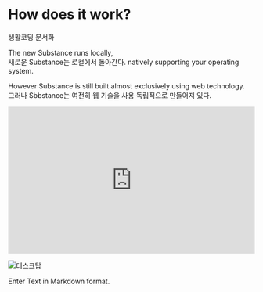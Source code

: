 # How does it work?

생활코딩 문서화

The new Substance runs locally, 
<br />새로운 Substance는 로컬에서 돌아간다.
natively supporting your operating system. 

However Substance is still built 
	almost exclusively using web technology.
<br />그러나 Sbbstance는 여전히 웹 기술을 사용 독립적으로 만들어져 있다.

<iframe style="width: 100%; height: 300px" 
src="http://jsfiddle.net/happydeveloper/NsEw6/embedded/" 
allowfullscreen="allowfullscreen" frameborder="0"></iframe>

![데스크탑](http://i.dell.com/das/xa.ashx/global-site-design%20WEB/a2f7b745-3823-7a91-9938-91127992ea1f/1/OriginalPngid=Dell/Product_Images/Dell_Client_Products/Desktops/Inspiron_Desktops/inspiron_560/hero/desktop-inspiron-560-left-piano-black-hero-504x350.png)

Enter Text in Markdown format.
